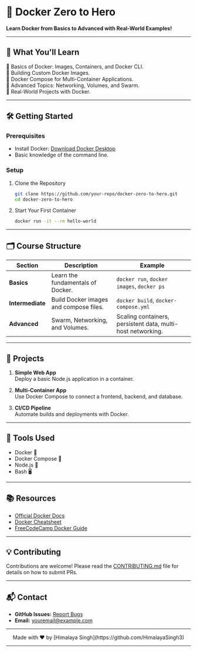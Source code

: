 # 🐳 **Docker Zero to Hero**  
**Learn Docker from Basics to Advanced with Real-World Examples!**

---

## 🚀 **What You'll Learn**
🎯 Basics of Docker: Images, Containers, and Docker CLI.  
🎯 Building Custom Docker Images.  
🎯 Docker Compose for Multi-Container Applications.  
🎯 Advanced Topics: Networking, Volumes, and Swarm.  
🎯 Real-World Projects with Docker.

---

## 🛠️ **Getting Started**

### **Prerequisites**  
- Install Docker: [Download Docker Desktop](https://www.docker.com/products/docker-desktop/)
- Basic knowledge of the command line.

### **Setup**
1. Clone the Repository  
   ```bash
   git clone https://github.com/your-repo/docker-zero-to-hero.git
   cd docker-zero-to-hero
   ```
2. Start Your First Container  
   ```bash
   docker run -it --rm hello-world
   ```

---

## 🗂️ **Course Structure**
| Section           | Description                             | Example                                                                 |
|-------------------|-----------------------------------------|-------------------------------------------------------------------------|
| **Basics**        | Learn the fundamentals of Docker.       | `docker run`, `docker images`, `docker ps`                             |
| **Intermediate**  | Build Docker images and compose files.  | `docker build`, `docker-compose.yml`                                   |
| **Advanced**      | Swarm, Networking, and Volumes.         | Scaling containers, persistent data, multi-host networking.            |

---

## 🌟 **Projects**
1. **Simple Web App**  
   Deploy a basic Node.js application in a container.

2. **Multi-Container App**  
   Use Docker Compose to connect a frontend, backend, and database.

3. **CI/CD Pipeline**  
   Automate builds and deployments with Docker.

---

## 🧰 **Tools Used**
- Docker 🐳  
- Docker Compose 📂  
- Node.js 🚀  
- Bash 🖥️  

---

## 📚 **Resources**
- [Official Docker Docs](https://docs.docker.com/)  
- [Docker Cheatsheet](https://dockerlabs.collabnix.com/docker/cheatsheet/)  
- [FreeCodeCamp Docker Guide](https://www.freecodecamp.org/learn)  

---

## 💡 **Contributing**
Contributions are welcome! Please read the [CONTRIBUTING.md](CONTRIBUTING.md) file for details on how to submit PRs.

---

## 📬 **Contact**
- **GitHub Issues:** [Report Bugs](https://github.com/your-repo/docker-zero-to-hero/issues)  
- **Email:** youremail@example.com  

---

<p align="center">  
  Made with ❤️ by [Himalaya Singh](https://github.com/HimalayaSingh3)  
</p>

---
